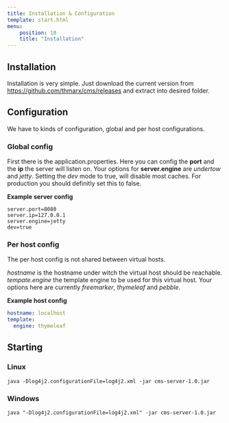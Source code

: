 ```yaml
---
title: Installation & Configuration
template: start.html
menu: 
    position: 10
    title: "Installation"
---
```


## Installation

Installation is very simple. Just download the current version from https://github.com/thmarx/cms/releases 
and extract into desired folder.

## Configuration

We have to kinds of configuration, global and per host configurations.

### Global config

First there is the application.properties. 
Here you can config the **port** and the **ip** the server will listen on.
Your options for **server.engine** are _undertow_ and _jetty_.
Setting the _dev_ mode to true, will disable most caches. For production you should definitly set this to false.

**Example server config**
```properties
server.port=8080
server.ip=127.0.0.1
server.engine=jetty
dev=true
```

### Per host config

The per host config is not shared between virtual hosts.

*hostname* is the hostname under witch the virtual host should be reachable.
*tempate.engine* the template engine to be used for this virtual host. 
Your options here are currently _freemarker_, _thymeleaf_ and _pebble_.

**Example host config**
```yaml
hostname: localhost
template:
  engine: thymeleaf
```

## Starting

### Linux
```shell
java -Dlog4j2.configurationFile=log4j2.xml -jar cms-server-1.0.jar
```
### Windows
```shell
java "-Dlog4j2.configurationFile=log4j2.xml" -jar cms-server-1.0.jar
```
